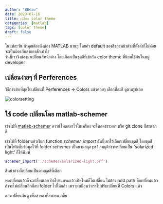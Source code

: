 ```yaml
---
author: "BBeaw"
date: 2020-07-16
title: เปลี่ยน color theme
categories: [matlab]
tags: [color theme]
draft: false
---
```


ในแต่ละวัน ถ้าคุณต้องนั่งต้อง MATLAB นานๆ โดยค่า default ของสีของหน้าต่างที่ตั้งค่าก็ไม่ค่อยจะเป็นมิตรกับสายตาสักเท่าไร   
วันนี้เราจึงต้องมาเปลี่ยนสีหน้าต่าง โดยเลือกเป็นชุดสีที่เข้ากัน color theme ที่นิยมใช้กันในหมู่ developer

## เปลี่ยนง่ายๆ ที่ Perferences
วิธีการง่ายที่สุดไปเปลียนที่ Perferences -> Colors แล้วค่อยๆ เลือกที่ละสี ดูตามรูปเลย

![colorsetting](/mfiles/EP11_colortheme.jpg)

## ใช้ code เปลี่ยนโดย matlab-schemer

เข้าไปที่ [matlab-schemer](https://github.com/scottclowe/matlab-schemer)
ดาวน์โหลดมาไว้ในเครื่อง จะโหลดธรรมดา หรือ git clone ก็สะดวกดี

เข้าไปที่ folder แล้วเรียก function *schemer_import* อันนี้เอาไว้เลือกเปลี่ยนชุดสี โดยชุดสี เป็นไฟล์เก็บข้อมูลไว้ที่ folder *schemes*  เป็นนามสกุล prf สมมุติว่าจะเปลี่ยนเป็น 'solarized-light' ก็ให้พิมพ์

```MATLAB
schemer_import('./schemes/solarized-light.prf')
```
สีหน้าต่างก็เปลี่ยนเป็นตามชุดสีที่เลือก

พอเปลี่ยนแล้วก็จะเปลี่ยนเลย ปิดโปรแกรมแล้วเปิดใหม่ก็ไม่เปลี่ยน ไม่ต้อง add path คือเปลี่ยนแล้ว ถ้าจะไม่เปลี่ยนอีกก็ลบ folder ไปได้แล้ว เพราะเสมือนว่าเราไปปรับเปลี่ยนที่ Colors แล้ว

ลองเปลี่ยนกันดู เพื่อสายตาที่สบายมากขึ้น